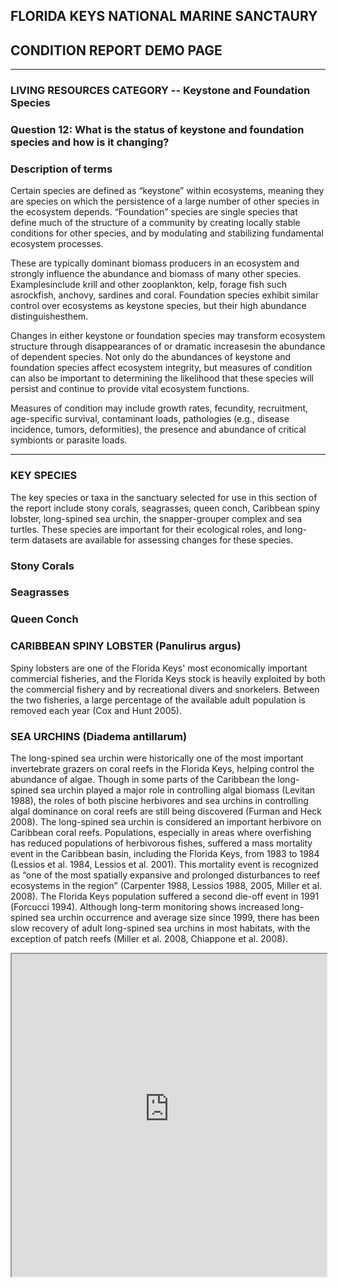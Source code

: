 ## FLORIDA KEYS NATIONAL MARINE SANCTAURY 
## CONDITION REPORT DEMO PAGE   
------
### LIVING RESOURCES CATEGORY -- Keystone and Foundation Species

### Question 12: What is the status of keystone and foundation species and how is it changing?

### Description of terms 

Certain species are defined as “keystone” within ecosystems, meaning they are species on which the persistence of a
large number of other species in the ecosystem depends. “Foundation” species are single species that define much of the structure of a community by creating locally stable conditions for other species, and by modulating and stabilizing fundamental ecosystem processes. 

These are typically dominant biomass producers in an ecosystem and strongly influence the abundance and biomass of many other species.
Examplesinclude krill and other zooplankton, kelp, forage fish such asrockfish, anchovy, sardines and coral. Foundation species exhibit similar control over ecosystems as keystone species, but their high abundance distinguishesthem.  

Changes in either keystone or foundation species may transform ecosystem structure through disappearances of or dramatic increasesin the abundance of dependent species. Not only do the abundances of keystone and foundation species affect ecosystem integrity, but measures of condition can also be important to  determining the likelihood that these species will persist and continue to provide vital ecosystem functions. 

Measures of condition may include growth rates, fecundity, recruitment, age-specific survival, contaminant loads, pathologies (e.g., disease incidence, tumors, deformities), the presence and abundance of critical symbionts or parasite loads.

---------
### KEY SPECIES
The key species or taxa in the sanctuary selected for use in this section of the report include stony corals, seagrasses, queen conch, Caribbean spiny lobster, long-spined sea urchin, the snapper-grouper complex and sea turtles. These species are important for their ecological roles, and long-term datasets are available for assessing changes for these species.

### Stony Corals




### Seagrasses 



### Queen Conch


### CARIBBEAN SPINY LOBSTER (Panulirus argus) 

Spiny lobsters are one of the Florida Keys' most economically important commercial fisheries, and the Florida Keys stock is heavily exploited by both the commercial fishery and by recreational divers and snorkelers. Between the two fisheries, a large percentage of the available adult population is removed each year (Cox and Hunt 2005). 


### SEA URCHINS (Diadema antillarum)

The long-spined sea urchin were historically one of the most important invertebrate grazers on coral reefs in the Florida Keys, helping control the abundance of algae. Though in some parts of the Caribbean the long-spined sea urchin played a major role in controlling algal biomass (Levitan 1988), the roles of both piscine herbivores and sea urchins in controlling algal dominance on coral reefs are still being discovered (Furman and Heck 2008). The long-spined sea urchin is considered an important herbivore on Caribbean coral reefs. Populations, especially in areas where overfishing has reduced populations of herbivorous fishes, suffered a mass mortality event in the Caribbean basin, including the Florida Keys, from 1983 to 1984 (Lessios et al. 1984, Lessios et al. 2001). This mortality event is recognized as “one of the most spatially expansive and prolonged disturbances to reef ecosystems in the region” (Carpenter 1988, Lessios 1988, 2005, Miller et al. 2008). The Florida Keys population suffered a second die-off event in 1991 (Forcucci 1994). Although long-term monitoring shows increased long-spined sea urchin occurrence and average size since 1999, there has been slow recovery of adult long-spined sea urchins in most habitats, with the exception of patch reefs (Miller et al. 2008, Chiappone et al. 2008). 

<iframe src="https://raw.githubusercontent.com/marinebon/info-fk/master/docs/modals/long-spinned-black-sea-urchin.html" width='100%' height='516'>
</iframe>

